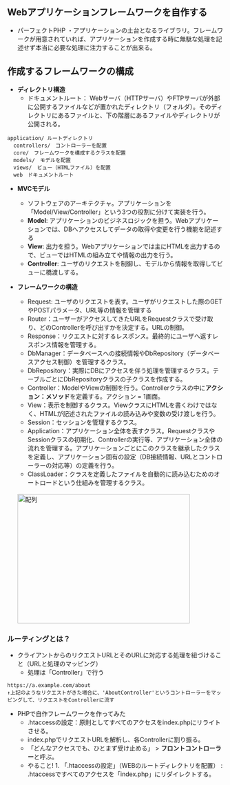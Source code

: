 ## Webアプリケーションフレームワークを自作する
- パーフェクトPHP
・アプリケーションの土台となるライブラリ。フレームワークが用意されていれば、アプリケーションを作成する時に無駄な処理を記述せず本当に必要な処理に注力することが出来る。

## 作成するフレームワークの構成
- **ディレクトリ構造**
  - ドキュメントルート： Webサーバ（HTTPサーバ）やFTPサーバが外部に公開するファイルなどが置かれたディレクトリ（フォルダ）。そのディレクトリにあるファイルと、下の階層にあるファイルやディレクトリが公開される。

```
application/ ルートディレクトリ
  controllers/　コントローラーを配置
  core/　フレームワークを構成するクラスを配置
  models/　モデルを配置
  views/　ビュー（HTMLファイル）を配置
  web　ドキュメントルート
```  

- **MVCモデル**
  - ソフトウェアのアーキテクチャ。アプリケーションを「Model/View/Controller」という3つの役割に分けて実装を行う。
  - **Model**: アプリケーションのビジネスロジックを担う。Webアプリケーションでは、DBへアクセスしてデータの取得や変更を行う機能を記述する
  - **View**: 出力を担う。Webアプリケーションでは主にHTMLを出力するので、ビューではHTMLの組み立てや情報の出力を行う。
  - **Controller**: ユーザのリクエストを制御し、モデルから情報を取得してビューに橋渡しする。
  
- **フレームワークの構造**
  - Request: ユーザのリクエストを表す。ユーザがリクエストした際のGETやPOSTパラメータ、URL等の情報を管理する
  - Router：ユーザーがアクセスしてきたURLをRequestクラスで受け取り、どのControllerを呼び出すかを決定する。URLの制御。
  - Response：リクエストに対するレスポンス。最終的にユーザへ返すレスポンス情報を管理する。
  - DbManager：データベースへの接続情報やDbRepository（データベースアクセス制御）を管理するクラス。
  - DbRepository：実際にDBにアクセスを伴う処理を管理するクラス。テーブルごとにDbRepositoryクラスの子クラスを作成する。
  - Controller：ModelやViewの制御を行う。Controllerクラスの中に**アクション：メソッド**を定義する。アクション = 1画面。
  - View：表示を制御するクラス。ViewクラスにHTMLを書くわけではなく、HTMLが記述されたファイルの読み込みや変数の受け渡しを行う。
  - Session：セッションを管理するクラス。
  - Application：アプリケーション全体を表すクラス。RequestクラスやSessionクラスの初期化、Controllerの実行等、アプリケーション全体の流れを管理する。アプリケーションごとにこのクラスを継承したクラスを定義し、アプリケーション固有の設定（DB接続情報、URLとコントローラーの対応等）の定義を行う。
  - ClassLoader：クラスを定義したファイルを自動的に読み込むためのオートロードという仕組みを管理するクラス。
  <br/>
   <img src= "https://github.com/kuro-channel/TIL/blob/master/WEB/%E3%83%95%E3%83%AC%E3%83%BC%E3%83%A0%E3%83%AF%E3%83%BC%E3%82%AF%E3%81%AE%E5%87%A6%E7%90%86%E3%81%AE%E6%B5%81%E3%82%8C.jpg" width="400px" height="300px" alt="配列" title="配列">

### ルーティングとは？
- クライアントからのリクエストURLとそのURLに対応する処理を紐づけること（URLと処理のマッピング）
  - 処理は「Controller」で行う

```text
https://a.example.com/about
↑上記のようなリクエストがきた場合に、'AboutController'というコントローラーをマッピングして、リクエストをControllerに流す
```
  
- PHPで自作フレームワークを作ってみた
  - .htaccessの設定：原則としてすべてのアクセスをindex.phpにリライトさせる。
  - index.phpでリクエストURLを解析し、各Controllerに割り振る。
  - 「どんなアクセスでも、ひとまず受け止める」 > **フロントコントローラー**と呼ぶ。
  - やること! 1. 「.htaccessの設定」（WEBのルートディレクトリを配置） : .htaccessですべてのアクセスを「index.php」にリダイレクトする。

